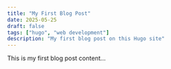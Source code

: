 ```yaml
---
title: "My First Blog Post"
date: 2025-05-25
draft: false
tags: ["hugo", "web development"]
description: "My first blog post on this Hugo site"
---
```


This is my first blog post content...
